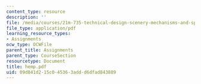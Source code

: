 ```yaml
---
content_type: resource
description: ''
file: /media/courses/21m-735-technical-design-scenery-mechanisms-and-special-effects-spring-2004/09d841d215c045363addd6dfad843889_hemp.pdf
file_type: application/pdf
learning_resource_types:
- Assignments
ocw_type: OCWFile
parent_title: Assignments
parent_type: CourseSection
resourcetype: Document
title: hemp.pdf
uid: 09d841d2-15c0-4536-3add-d6dfad843889
---
```

